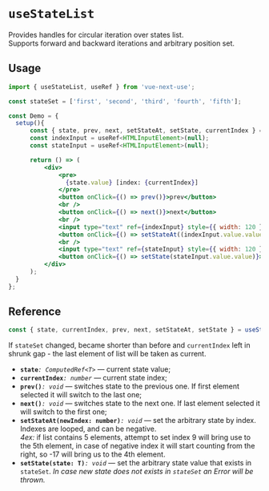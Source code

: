 # `useStateList`

Provides handles for circular iteration over states list.  
Supports forward and backward iterations and arbitrary position set.

## Usage

```jsx
import { useStateList, useRef } from 'vue-next-use';

const stateSet = ['first', 'second', 'third', 'fourth', 'fifth'];

const Demo = {
  setup(){
      const { state, prev, next, setStateAt, setState, currentIndex } = useStateList(stateSet);
      const indexInput = useRef<HTMLInputElement>(null);
      const stateInput = useRef<HTMLInputElement>(null);

      return () => (
          <div>
              <pre>
                {state.value} [index: {currentIndex}]
              </pre>
              <button onClick={() => prev()}>prev</button>
              <br />
              <button onClick={() => next()}>next</button>
              <br />
              <input type="text" ref={indexInput} style={{ width: 120 }} />
              <button onClick={() => setStateAt((indexInput.value.value as unknown) as number)}>set state by index</button>
              <br />
              <input type="text" ref={stateInput} style={{ width: 120 }} />
              <button onClick={() => setState(stateInput.value.value)}> set state by value</button>
          </div>
      );
  }
};
```

## Reference

```ts
const { state, currentIndex, prev, next, setStateAt, setState } = useStateList<T>(stateSet: T[] = []);
```

If `stateSet` changed, became shorter than before and `currentIndex` left in shrunk gap - the last element of list will be taken as current.

- **`state`**_`: ComputedRef<T>`_ &mdash; current state value;
- **`currentIndex`**_`: number`_ &mdash; current state index;
- **`prev()`**_`: void`_ &mdash; switches state to the previous one. If first element selected it will switch to the last one;
- **`next()`**_`: void`_ &mdash; switches state to the next one. If last element selected it will switch to the first one;
- **`setStateAt(newIndex: number)`**_`: void`_ &mdash; set the arbitrary state by index. Indexes are looped, and can be negative.  
_4ex:_ if list contains 5 elements, attempt to set index 9 will bring use to the 5th element, in case of negative index it will start counting from the right, so -17 will bring us to the 4th element.
- **`setState(state: T)`**_`: void`_ &mdash; set the arbitrary state value that exists in `stateSet`. _In case new state does not exists in `stateSet` an Error will be thrown._

